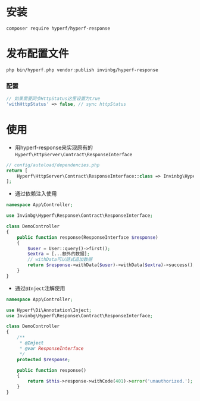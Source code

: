 # 安装
```composer require hyperf/hyperf-response```

# 发布配置文件
```php bin/hyperf.php vendor:publish invinbg/hyperf-response```

### 配置
```php
// 如果需要同步HttpStatus这里设置为true
'withHttpStatus' => false, // sync httpStatus
```

# 使用
- 用hyperf-response来实现原有的`Hyperf\HttpServer\Contract\ResponseInterface`
```php
// config/autoload/dependencies.php
return [
    Hyperf\HttpServer\Contract\ResponseInterface::class => Invinbg\Hyperf\Response\ResponseFactory::class,
];
```

- 通过依赖注入使用
```php
namespace App\Controller;

use Invinbg\Hyperf\Response\Contract\ResponseInterface;

class DemoController
{
    public function response(ResponseInterface $response)
    {
        $user = User::query()->first();
        $extra = [...额外的数据];
        // withData可以链式追加数据
        return $response->withData($user)->withData($extra)->success();
    }
}
```

- 通过`@Inject`注解使用
```php
namespace App\Controller;

use Hyperf\Di\Annotation\Inject;
use Invinbg\Hyperf\Response\Contract\ResponseInterface;

class DemoController
{
    /**
     * @Inject
     * @var ResponseInterface
     */
    protected $response;

    public function response()
    {
        return $this->response->withCode(401)->error('unauthorized.');
    }
}
```
